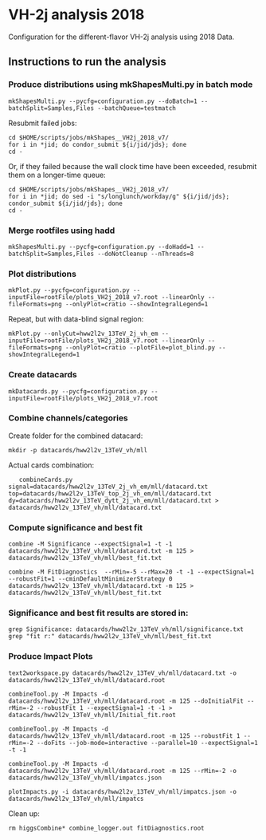 # VH-2j analysis 2018

Configuration for the different-flavor VH-2j analysis using 2018 Data.

## Instructions to run the analysis

### Produce distributions using mkShapesMulti.py in batch mode

    mkShapesMulti.py --pycfg=configuration.py --doBatch=1 --batchSplit=Samples,Files --batchQueue=testmatch

Resubmit failed jobs:

    cd $HOME/scripts/jobs/mkShapes__VH2j_2018_v7/
    for i in *jid; do condor_submit ${i/jid/jds}; done
    cd -

Or, if they failed because the wall clock time have been exceeded, resubmit them on a longer-time queue:

    cd $HOME/scripts/jobs/mkShapes__VH2j_2018_v7/
    for i in *jid; do sed -i "s/longlunch/workday/g" ${i/jid/jds}; condor_submit ${i/jid/jds}; done
    cd -

### Merge rootfiles using hadd

    mkShapesMulti.py --pycfg=configuration.py --doHadd=1 --batchSplit=Samples,Files --doNotCleanup --nThreads=8

### Plot distributions

    mkPlot.py --pycfg=configuration.py --inputFile=rootFile/plots_VH2j_2018_v7.root --linearOnly --fileFormats=png --onlyPlot=cratio --showIntegralLegend=1

Repeat, but with data-blind signal region:

    mkPlot.py --onlyCut=hww2l2v_13TeV_2j_vh_em --inputFile=rootFile/plots_VH2j_2018_v7.root --linearOnly --fileFormats=png --onlyPlot=cratio --plotFile=plot_blind.py --showIntegralLegend=1

### Create datacards

    mkDatacards.py --pycfg=configuration.py --inputFile=rootFile/plots_VH2j_2018_v7.root 

### Combine channels/categories

Create folder for the combined datacard:

    mkdir -p datacards/hww2l2v_13TeV_vh/mll

Actual cards combination:

       combineCards.py signal=datacards/hww2l2v_13TeV_2j_vh_em/mll/datacard.txt top=datacards/hww2l2v_13TeV_top_2j_vh_em/mll/datacard.txt dy=datacards/hww2l2v_13TeV_dytt_2j_vh_em/mll/datacard.txt > datacards/hww2l2v_13TeV_vh/mll/datacard.txt

### Compute significance and best fit

    combine -M Significance --expectSignal=1 -t -1 datacards/hww2l2v_13TeV_vh/mll/datacard.txt -m 125 > datacards/hww2l2v_13TeV_vh/mll/best_fit.txt

    combine -M FitDiagnostics  --rMin=-5 --rMax=20 -t -1 --expectSignal=1 --robustFit=1 --cminDefaultMinimizerStrategy 0 datacards/hww2l2v_13TeV_vh/mll/datacard.txt -m 125 > datacards/hww2l2v_13TeV_vh/mll/best_fit.txt

### Significance and best fit results are stored in:

    grep Significance: datacards/hww2l2v_13TeV_vh/mll/significance.txt
    grep "fit r:" datacards/hww2l2v_13TeV_vh/mll/best_fit.txt

### Produce Impact Plots

    text2workspace.py datacards/hww2l2v_13TeV_vh/mll/datacard.txt -o datacards/hww2l2v_13TeV_vh/mll/datacard.root

    combineTool.py -M Impacts -d datacards/hww2l2v_13TeV_vh/mll/datacard.root -m 125 --doInitialFit --rMin=-2 --robustFit 1 --expectSignal=1 -t -1 > datacards/hww2l2v_13TeV_vh/mll/Initial_fit.root

    combineTool.py -M Impacts -d datacards/hww2l2v_13TeV_vh/mll/datacard.root -m 125 --robustFit 1 --rMin=-2 --doFits --job-mode=interactive --parallel=10 --expectSignal=1 -t -1 

    combineTool.py -M Impacts -d datacards/hww2l2v_13TeV_vh/mll/datacard.root -m 125 --rMin=-2 -o datacards/hww2l2v_13TeV_vh/mll/impatcs.json
    
    plotImpacts.py -i datacards/hww2l2v_13TeV_vh/mll/impatcs.json -o datacards/hww2l2v_13TeV_vh/mll/impatcs

Clean up:

    rm higgsCombine* combine_logger.out fitDiagnostics.root	       

